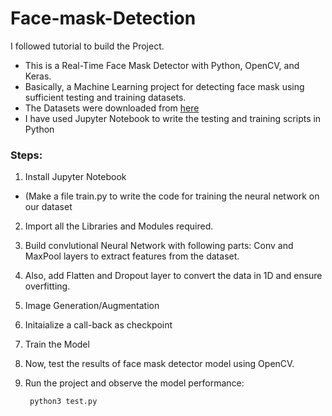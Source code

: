 # Face-mask-Detection

I followed tutorial to build the Project.
- This is a Real-Time Face Mask Detector with Python, OpenCV, and Keras.
- Basically, a Machine Learning project for detecting face mask using sufficient testing and training datasets.
- The Datasets were downloaded from [here](https://data-flair.training/)
- I have used Jupyter Notebook to write the testing and training scripts in Python

### Steps:
1. Install Jupyter Notebook
-  (Make a file train.py to write the code for training the neural network on our dataset
2. Import all the Libraries and Modules required.
3. Build convlutional Neural Network with following parts: Conv and MaxPool layers to extract features from the dataset.
4. Also, add Flatten and Dropout layer to convert the data in 1D and ensure overfitting.
5. Image Generation/Augmentation
6. Initaialize a call-back as checkpoint
7. Train the Model
8. Now, test the results of face mask detector model using OpenCV.
9. Run the project and observe the model performance: 
        
        
        python3 test.py
